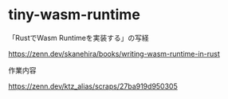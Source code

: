 # tiny-wasm-runtime

「RustでWasm Runtimeを実装する」の写経

https://zenn.dev/skanehira/books/writing-wasm-runtime-in-rust

作業内容

https://zenn.dev/ktz_alias/scraps/27ba919d950305
